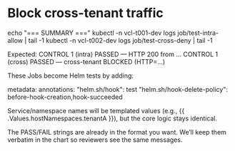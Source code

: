 # Block cross-tenant traffic

echo "=== SUMMARY ==="
kubectl -n vcl-t001-dev logs job/test-intra-allow | tail -1
kubectl -n vcl-t002-dev logs job/test-cross-deny  | tail -1


Expected:
CONTROL 1 (intra) PASSED — HTTP 200 from ...
CONTROL 1 (cross) PASSED — cross-tenant BLOCKED (HTTP=...)


These Jobs become Helm tests by adding:

metadata:
  annotations:
    "helm.sh/hook": test
    "helm.sh/hook-delete-policy": before-hook-creation,hook-succeeded


Service/namespace names will be templated values (e.g., {{ .Values.hostNamespaces.tenantA }}), but the core logic stays identical.

The PASS/FAIL strings are already in the format you want. We’ll keep them verbatim in the chart so reviewers see the same messages.
